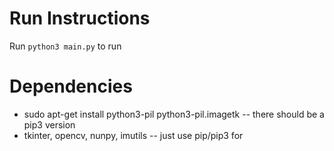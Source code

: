 # Run Instructions
Run `python3 main.py` to run

# Dependencies
- sudo apt-get install python3-pil python3-pil.imagetk -- there should be a pip3 version
- tkinter, opencv, nunpy, imutils -- just use pip/pip3 for 
